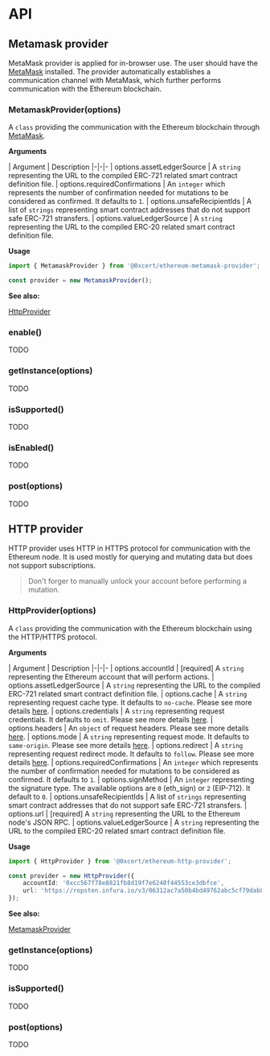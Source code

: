 # API

## Metamask provider

MetaMask provider is applied for in-browser use. The user should have the [MetaMask](https://metamask.io/) installed. The provider automatically establishes a communication channel with MetaMask, which further performs communication with the Ethereum blockchain.

### MetamaskProvider(options)

A `class` providing the communication with the Ethereum blockchain through [MetaMask](https://metamask.io/).

**Arguments**

| Argument | Description
|-|-|-
| options.assetLedgerSource | A `string` representing the URL to the compiled ERC-721 related smart contract definition file.
| options.requiredConfirmations | An `integer` which represents the number of confirmation needed for mutations to be considered as confirmed. It defaults to `1`.
| options.unsafeRecipientIds | A list of `strings` representing smart contract addresses that do not support safe ERC-721 stransfers.
| options.valueLedgerSource | A `string` representing the URL to the compiled ERC-20 related smart contract definition file.

**Usage**

```ts
import { MetamaskProvider } from '@0xcert/ethereum-metamask-provider';

const provider = new MetamaskProvider();
```

**See also:**

[HttpProvider](#http-provider)

### enable()

TODO

### getInstance(options)

TODO

### isSupported()

TODO

### isEnabled()

TODO

### post(options)

TODO

## HTTP provider

HTTP provider uses HTTP in HTTPS protocol for communication with the Ethereum node. It is used mostly for querying and mutating data but does not support subscriptions.

> Don't forger to manually unlock your account before performing a mutation.

### HttpProvider(options)

A `class` providing the communication with the Ethereum blockchain using the HTTP/HTTPS protocol.

**Arguments**

| Argument | Description
|-|-|-
| options.accountId | [required] A `string` representing the Ethereum account that will perform actions.
| options.assetLedgerSource | A `string` representing the URL to the compiled ERC-721 related smart contract definition file.
| options.cache | A `string` representing request cache type. It defaults to `no-cache`. Please see more details [here](https://developer.mozilla.org/en-US/docs/Web/API/Fetch_API/Using_Fetch).
| options.credentials | A `string` representing request credentials. It defaults to `omit`. Please see more details [here](https://developer.mozilla.org/en-US/docs/Web/API/Fetch_API/Using_Fetch).
| options.headers | An `object` of request headers. Please see more details [here](https://developer.mozilla.org/en-US/docs/Web/API/Fetch_API/Using_Fetch).
| options.mode | A `string` representing request mode. It defaults to `same-origin`. Please see more details [here](https://developer.mozilla.org/en-US/docs/Web/API/Fetch_API/Using_Fetch).
| options.redirect | A `string` representing request redirect mode. It defaults to `follow`. Please see more details [here](https://developer.mozilla.org/en-US/docs/Web/API/Fetch_API/Using_Fetch).
| options.requiredConfirmations | An `integer` which represents the number of confirmation needed for mutations to be considered as confirmed. It defaults to `1`.
| options.signMethod | An `integer` representing the signature type. The available options are `0` (eth_sign) or `2` (EIP-712). It default to `0`.
| options.unsafeRecipientIds | A list of `strings` representing smart contract addresses that do not support safe ERC-721 stransfers.
| options.url | [required] A `string` representing the URL to the Ethereum node's JSON RPC.
| options.valueLedgerSource | A `string` representing the URL to the compiled ERC-20 related smart contract definition file.

**Usage**

```ts
import { HttpProvider } from '@0xcert/ethereum-http-provider';

const provider = new HttpProvider({
    accountId: '0xcc567f78e8821fb8d19f7e6240f44553ce3dbfce',
    url: 'https://ropsten.infura.io/v3/06312ac7a50b4bd49762abc5cf79dab8',
});
```

**See also:**

[MetamaskProvider](#metamask-provider)

### getInstance(options)

TODO

### isSupported()

TODO

### post(options)

TODO
